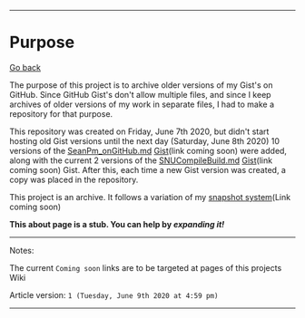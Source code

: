 ***

# Purpose

[Go back](https://github.com/seanpm2001/seanpm2001_gistrepository/wiki/)

The purpose of this project is to archive older versions of my Gist's on GitHub. Since GitHub Gist's don't allow multiple files, and since I keep archives of older versions of my work in separate files, I had to make a repository for that purpose.

This repository was created on Friday, June 7th 2020, but didn't start hosting old Gist versions until the next day (Saturday, June 8th 2020) 10 versions of the [SeanPm_onGitHub.md](https://gist.github.com/seanpm2001/7e40a0e13c066a57577d8200b1afc6a3) [Gist](https://www.example.com)(link coming soon) were added, along with the current 2 versions of the [SNUCompileBuild.md](https://gist.github.com/seanpm2001/745564a46186888e829fdeb9cda584de) [Gist](https://www.example.com)(link coming soon)  Gist. After this, each time a new Gist version was created, a copy was placed in the repository.

This project is an archive. It follows a variation of my [snapshot system](https://www.example.com)(Link coming soon)

**This about page is a stub. You can help by *expanding it!***

***

Notes:

The current `Coming soon` links are to be targeted at pages of this projects Wiki

Article version: `1 (Tuesday, June 9th 2020 at 4:59 pm)`

***
